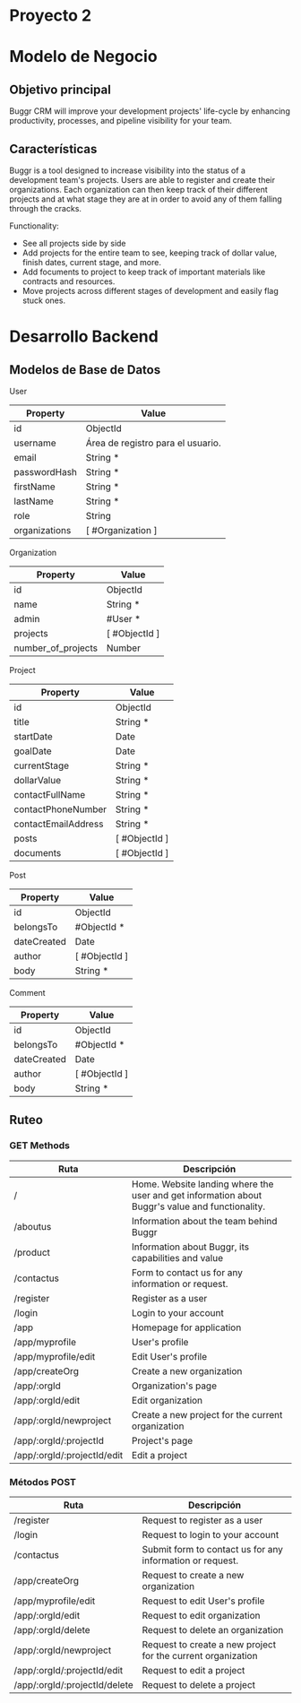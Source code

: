 # Proyecto 2

# Modelo de Negocio

## Objetivo principal

Buggr CRM will improve your development projects' life-cycle by enhancing productivity, processes, and pipeline visibility for your team.

## Características

Buggr is a tool designed to increase visibility into the status of a development team's projects. Users are able to register and create their organizations. Each organization can then keep track of their different projects and at what stage they are at in order to avoid any of them falling through the cracks.

Functionality:

- See all projects side by side
- Add projects for the entire team to see, keeping track of dollar value, finish dates, current stage, and more.
- Add focuments to project to keep track of important materials like contracts and resources.
- Move projects across different stages of development and easily flag stuck ones.

# Desarrollo Backend

## Modelos de Base de Datos

User

| Property      | Value                             |
| ------------- | --------------------------------- |
| id            | ObjectId                          |
| username      | Área de registro para el usuario. |
| email         | String \*                         |
| passwordHash  | String \*                         |
| firstName     | String \*                         |
| lastName      | String \*                         |
| role          | String                            |
| organizations | [ #Organization ]                 |

Organization

| Property           | Value         |
| ------------------ | ------------- |
| id                 | ObjectId      |
| name               | String \*     |
| admin              | #User \*      |
| projects           | [ #ObjectId ] |
| number_of_projects | Number        |

Project

| Property            | Value         |
| ------------------- | ------------- |
| id                  | ObjectId      |
| title               | String \*     |
| startDate           | Date          |
| goalDate            | Date          |
| currentStage        | String \*     |
| dollarValue         | String \*     |
| contactFullName     | String \*     |
| contactPhoneNumber  | String \*     |
| contactEmailAddress | String \*     |
| posts               | [ #ObjectId ] |
| documents           | [ #ObjectId ] |

Post

| Property    | Value         |
| ----------- | ------------- |
| id          | ObjectId      |
| belongsTo   | #ObjectId \*  |
| dateCreated | Date          |
| author      | [ #ObjectId ] |
| body        | String \*     |

Comment

| Property    | Value         |
| ----------- | ------------- |
| id          | ObjectId      |
| belongsTo   | #ObjectId \*  |
| dateCreated | Date          |
| author      | [ #ObjectId ] |
| body        | String \*     |

## Ruteo

### GET Methods

| Ruta                        | Descripción                                                                                     |
| --------------------------- | ----------------------------------------------------------------------------------------------- |
| /                           | Home. Website landing where the user and get information about Buggr's value and functionality. |
| /aboutus                    | Information about the team behind Buggr                                                         |
| /product                    | Information about Buggr, its capabilities and value                                             |
| /contactus                  | Form to contact us for any information or request.                                              |
| /register                   | Register as a user                                                                              |
| /login                      | Login to your account                                                                           |
| /app                        | Homepage for application                                                                        |
| /app/myprofile              | User's profile                                                                                  |
| /app/myprofile/edit         | Edit User's profile                                                                             |
| /app/createOrg              | Create a new organization                                                                       |
| /app/:orgId                 | Organization's page                                                                             |
| /app/:orgId/edit            | Edit organization                                                                               |
| /app/:orgId/newproject      | Create a new project for the current organization                                               |
| /app/:orgId/:projectId      | Project's page                                                                                  |
| /app/:orgId/:projectId/edit | Edit a project                                                                                  |

### Métodos POST

| Ruta                          | Descripción                                                  |
| ----------------------------- | ------------------------------------------------------------ |
| /register                     | Request to register as a user                                |
| /login                        | Request to login to your account                             |
| /contactus                    | Submit form to contact us for any information or request.    |
| /app/createOrg                | Request to create a new organization                         |
| /app/myprofile/edit           | Request to edit User's profile                               |
| /app/:orgId/edit              | Request to edit organization                                 |
| /app/:orgId/delete            | Request to delete an organization                            |
| /app/:orgId/newproject        | Request to create a new project for the current organization |
| /app/:orgId/:projectId/edit   | Request to edit a project                                    |
| /app/:orgId/:projectId/delete | Request to delete a project                                  |
